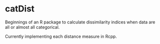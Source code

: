 # catDist

 Beginnings of an R package to calculate dissimilarity indices when data are all or almost all categorical.
 
 Currently implementing each distance measure in Rcpp.  
